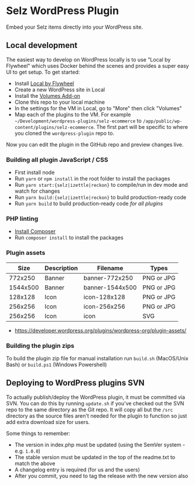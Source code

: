 # Selz WordPress Plugin

Embed your Selz items directly into your WordPress site.

## Local development

The easiest way to develop on WordPress locally is to use "Local by Flywheel" which uses Docker behind the scenes and provides a super easy UI to get setup. To get started:

-   Install [Local by Flywheel](https://local.getflywheel.com)
-   Create a new WordPress site in Local
-   Install the [Volumes Add-on](https://github.com/getflywheel/local-addon-volumes#downloading-a-release)
-   Clone this repo to your local machine
-   In the settings for the VM in Local, go to "More" then click "Volumes"
-   Map each of the plugins to the VM. For example `~/Development/wordpress-plugins/selz-ecommerce` to `/app/public/wp-content/plugins/selz-ecommerce`. The first part will be specific to where you cloned the `wordpress-plugin` repo to.

Now you can edit the plugin in the GitHub repo and preview changes live.

### Building all plugin JavaScript / CSS

-   First install node
-   Run `yarn` or `npm install` in the root folder to install the packages
-   Run `yarn start:{selz|izettle|reckon}` to compile/run in dev mode and watch for changes
-   Run `yarn build:{selz|izettle|reckon}` to build production-ready code
-   Run `yarn build` to build production-ready code _for all plugins_

### PHP linting

-   [Install Composer](https://getcomposer.org/)
-   Run `composer install` to install the packages

### Plugin assets

| Size     | Description | Filename        | Types      |
| -------- | ----------- | --------------- | ---------- |
| 772x250  | Banner      | banner-772x250  | PNG or JPG |
| 1544x500 | Banner      | banner-1544x500 | PNG or JPG |
| 128x128  | Icon        | icon-128x128    | PNG or JPG |
| 256x256  | Icon        | icon-256x256    | PNG or JPG |
| 256x256  | Icon        | icon            | SVG        |

-   https://developer.wordpress.org/plugins/wordpress-org/plugin-assets/

### Building the plugin zips

To build the plugin zip file for manual installation run `build.sh` (MacOS/Unix Bash) or `build.ps1` (Windows Powershell)

## Deploying to WordPress plugins SVN

To actually publish/deploy the WordPress plugin, it must be committed via SVN. You can do this by running `update.sh` if you've checked out the SVN repo to the same directory as the Git repo. It will copy all but the `/src` directory as the source files aren't needed for the plugin to function so just add extra download size for users.

Some things to remember:

-   The version in index.php must be updated (using the SemVer system - e.g. `1.0.0`)
-   The stable version must be updated in the top of the readme.txt to match the above
-   A changelog entry is required (for us and the users)
-   After you commit, you need to tag the release with the new version also
